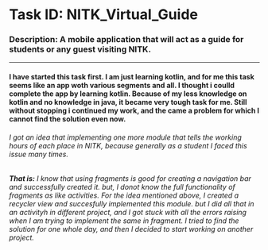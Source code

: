 # Task ID: NITK_Virtual_Guide
### Description: A mobile application that will act as a guide for students or any guest visiting NITK.
*************

#### I have started this task first. I am just learning kotlin, and for me this task seems like an app woth various segments and all. I thought i coulld complete the app by learning kotlin. Because of my less knowledge on kotlin and no knowledge in java, it became very tough task for me. Still without stopping i continued my work, and the came a problem for which I cannot find the solution even now. 

###### I got an idea that implementing one more module that tells the working hours of each place in NITK, because generally as a student I faced this issue many times.

_**That is:** I know that using fragments is good for creating a navigation bar and successfully created it. but, I donot know the full functionality of fragments as like activities. For the idea mentioned above, I created a recycler view and succesfully implemented this module. but I did all that in an activityh in different project, and I got stuck with all the errors raising when I am trying to implement the same in fragment. I tried to find the solution for one whole day, and then I decided to start working on another project._
